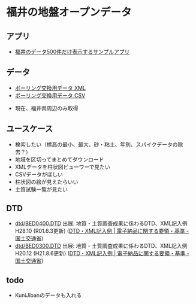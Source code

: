 # 福井の地盤オープンデータ

## アプリ

- [福井のデータ500件だけ表示するサンプルアプリ](https://geofukui.github.io/opendata/)

## データ

- [ボーリング交換用データ XML](data/)
- [ボーリング交換用データ CSV](csv/)

* 現在、福井県周辺のみ取得

## ユースケース

- 検索したい（標高の最小、最大、砂・粘土、年別、スパイクデータの除去？）
- 地域を区切ってまとめてダウンロード
- XMLデータを柱状図ビューワーで見たい
- CSVデータがほしい
- 柱状図の絵が見えたらいい
- 土質試験一覧が見たい

## DTD

- [dtd/BED0400.DTD](dtd/BED0400.DTD) 出展: 地質・土質調査成果に係わるDTD、XML記入例 H28.10
(R01.6.3更新) ([DTD・XML記入例 | 電子納品に関する要領・基準 - 国土交通省](http://www.cals-ed.go.jp/cri_dtdxml/))
- [dtd/BED0300.DTD](dtd/BED0300.DTD) 出展: 地質・土質調査成果に係わるDTD、XML記入例 H20.12
(H21.8.6更新) ([DTD・XML記入例 | 電子納品に関する要領・基準 - 国土交通省](http://www.cals-ed.go.jp/cri_dtdxml/))

## todo

- KuniJibanのデータも入れる
